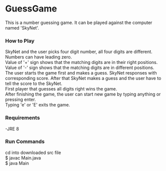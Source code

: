 # GuessGame
This is a number guessing game. It can be played against the computer named 'SkyNet'.

### How to Play
SkyNet and the user picks four digit number, all four digits are different. Numbers can have leading zero.<br>
Value of '+' sign shows that the matching digits are in their right positions.<br>
Value of '-' sign shows that the matching digits are in different positions.<br>
The user starts the game first and makes a guess. SkyNet responses with corresponding score. After that SkyNet makes a guess and the user have to tell the score to the SkyNet.<br>
First player that guesses all digits right wins the game.<br>
After finishing the game, the user can start new game by typing anything or pressing enter.<br>
Typing 'e' or 'E' exits the game.

### Requirements
-JRE 8

### Run Commands
cd into downloaded src file<br>
$ javac Main.java<br>
$ java Main<br>
